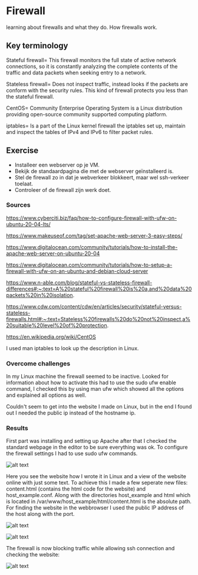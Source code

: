 # Firewall
learning about firewalls and what they do. How firewalls work.

## Key terminology
Stateful firewall= This firewall monitors the full state of active network connections, so it is constantly analyzing the complete contents of the traffic and data packets when seeking entry to a network.

Stateless firewall= Does not inspect traffic, instead looks if the packets are conform with the security rules. This kind of firewall protects you less than the stateful firewall.

CentOS= Community Enterprise Operating System is a Linux distribution providing open-source community supported computing platform.

iptables= Is a part of the Linux kernel firewall the iptables set up, maintain and inspect the tables of IPv4 and IPv6 to filter packet rules.

## Exercise
- Installeer een webserver op je VM.
- Bekijk de standaardpagina die met de webserver geïnstalleerd is.
- Stel de firewall zo in dat je webverkeer blokkeert, maar wel ssh-verkeer toelaat.
- Controleer of de firewall zijn werk doet.

### Sources
https://www.cyberciti.biz/faq/how-to-configure-firewall-with-ufw-on-ubuntu-20-04-lts/

https://www.makeuseof.com/tag/set-apache-web-server-3-easy-steps/

https://www.digitalocean.com/community/tutorials/how-to-install-the-apache-web-server-on-ubuntu-20-04

https://www.digitalocean.com/community/tutorials/how-to-setup-a-firewall-with-ufw-on-an-ubuntu-and-debian-cloud-server

https://www.n-able.com/blog/stateful-vs-stateless-firewall-differences#:~:text=A%20stateful%20firewall%20is%20a,and%20data%20packets%20in%20isolation.

https://www.cdw.com/content/cdw/en/articles/security/stateful-versus-stateless-firewalls.html#:~:text=Stateless%20firewalls%20do%20not%20inspect,a%20suitable%20level%20of%20protection.

https://en.wikipedia.org/wiki/CentOS

I used man iptables to look up the description in Linux.

### Overcome challenges
In my Linux machine the firewall seemed to be inactive. Looked for information about how to activate this had to use the sudo ufw enable command, I checked this by using man ufw which showed all the options and explained all options as well. 

Couldn't seem to get into the website I made on Linux, but in the end I found out I needed the public ip instead of the hostname ip.

### Results
First part was installing and setting up Apache after that I checked the standard webpage in the editor to be sure everything was ok. To configure the firewall settings I had to use sudo ufw commands.

![alt text]()

Here you see the website how I wrote it in Linux and a view of the website online with just some text. To achieve this I made a few seperate new files: content.html (contains the html code for the website) and host_example.conf. Along with the directories host_example and html which is located in /var/www/host_example/html/content.html is the absolute path. For finding the website in the webbrowser I used the public IP address of the host along with the port.

![alt text]()

![alt text]()

The firewall is now blocking traffic while allowing ssh connection and checking the website:

![alt text]()
